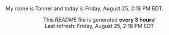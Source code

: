My name is Tanner and today is Friday, August 25, 2:18 PM EDT.

<p align="center">This <i>README</i> file is generated <b>every 3 hours</b>!</br>Last refresh: Friday, August 25, 2:18 PM EDT<br /></p>
